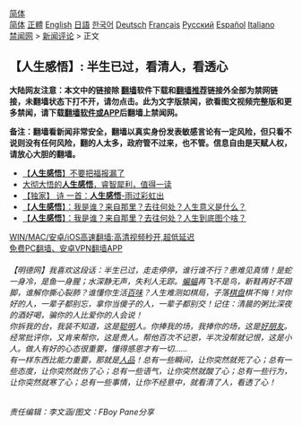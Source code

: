  <!-- 面包屑导航 --> <div class="breadcrumb"><!-- GTranslate: https://gtranslate.io/ -->  <div class="switcher notranslate">  <div class="selected">  <a href="#" onclick="return false;"> 简体</a>  </div>  <div class="option">  <a href="https://www.bannedbook.org" onclick="doGTranslate('zh-CN|zh-CN');jQuery('div.switcher div.selected a').html(jQuery(this).html());return false;" title="简体中文" class="nturl selected"> 简体</a>  <a href="https://www.bannedbook.org/zh-tw/" onclick="doGTranslate('zh-CN|zh-TW');jQuery('div.switcher div.selected a').html(jQuery(this).html());return false;" title="繁體中文" class="nturl"> 正體</a>  <a href="https://www.bannedbook.org/en/" onclick="doGTranslate('zh-CN|en');jQuery('div.switcher div.selected a').html(jQuery(this).html());return false;" title="English" class="nturl"> English</a>  <a href="https://www.bannedbook.org/ja/" onclick="doGTranslate('zh-CN|ja');jQuery('div.switcher div.selected a').html(jQuery(this).html());return false;" title="日本語" class="nturl"> 日語</a>  <a href="https://www.bannedbook.org/ko/" onclick="doGTranslate('zh-CN|ko');jQuery('div.switcher div.selected a').html(jQuery(this).html());return false;" title="한국어" class="nturl"> 한국어</a>  <a href="https://www.bannedbook.org/de/" onclick="doGTranslate('zh-CN|de');jQuery('div.switcher div.selected a').html(jQuery(this).html());return false;" title="Deutsch" class="nturl"> Deutsch</a>  <a href="https://www.bannedbook.org/fr/" onclick="doGTranslate('zh-CN|fr');jQuery('div.switcher div.selected a').html(jQuery(this).html());return false;" title="Français" class="nturl"> Français</a>  <a href="https://www.bannedbook.org/ru/" onclick="doGTranslate('zh-CN|ru');jQuery('div.switcher div.selected a').html(jQuery(this).html());return false;" title="Русский" class="nturl"> Русский</a>  <a href="https://www.bannedbook.org/es/" onclick="doGTranslate('zh-CN|es');jQuery('div.switcher div.selected a').html(jQuery(this).html());return false;" title="Español" class="nturl"> Español</a>  <a href="https://www.bannedbook.org/it/" onclick="doGTranslate('zh-CN|it');jQuery('div.switcher div.selected a').html(jQuery(this).html());return false;" title="Italiano" class="nturl"> Italiano</a>  </div>  </div>      <div class='breadcrumb-sub'><!-- Breadcrumb NavXT 6.3.0 --> <a href="https://www.bannedbook.org/" class="home">禁闻网</a> &gt; <a href="https://www.bannedbook.org/bnews/comments/" class="category">新闻评论</a> &gt; 正文</div></div><h2>【人生感悟】: 半生已过，看清人，看透心</h2> <p class="notice"><b>大陆网友注意：本文中的链接除 <a href="https://github.com/bannedbook/fanqiang" >翻墙</a>软件下载和<a href="https://github.com/killgcd/justmysocks/blob/master/README.md">翻墙推荐</a>链接外全部为禁网链接，未翻墙状态下打不开，请勿点击。此为文字版禁闻，欲看图文视频完整版和更多禁闻，请下载<a href="https://github.com/bannedbook/fanqiang">翻墙软件或APP</a>后翻墙上禁闻网。</p><p>备注：翻墙看新闻非常安全，翻墙以真实身份发表敏感言论有一定风险，但只看不说则没有任何风险，翻的人太多，政府管不过来，也不管。信息自由是天赋人权，请放心大胆的翻墙。</b></p>  <div class="entry"> <ul class='op-related-articles' title='相关阅读'> <li><a href='https://www.bannedbook.org/bnews/comments/20210811/1604489.html' target='_blank'>【<b>人生感悟</b>】不要把福报漏了</a></li> <li><a href='https://www.bannedbook.org/bnews/funmedia/20210730/1596833.html' target='_blank'>大彻大悟的<b>人生感悟</b>，睿智犀利，值得一读</a></li> <li><a href='https://www.bannedbook.org/bnews/comments/20210518/1548933.html' target='_blank'>【独家】 诗 一首：<b>人生感悟</b>-雨过彩虹出</a></li> <li><a href='https://www.bannedbook.org/bnews/comments/20210303/1497705.html' target='_blank'>【<b>人生感悟</b>】：我是谁？来自那里？去往何处？人生意义是什么？</a></li> <li><a href='https://www.bannedbook.org/bnews/comments/20210303/1497653.html' target='_blank'>【<b>人生感悟</b>】：我是谁？来自那里？去往何处？人生到底图个啥？</a></li> </ul> <p class="texttj"> <a href="https://github.com/bannedbook/fanqiang/wiki/V2ray%E6%9C%BA%E5%9C%BA" target="_blank">WIN/MAC/安卓/iOS高速翻墙:高清视频秒开,超低延迟</a><br/> <a href="https://github.com/bannedbook/fanqiang/wiki/%E7%A6%81%E9%97%BB%E7%BD%91%E5%AE%89%E5%8D%93%E7%BF%BB%E5%A2%99%E6%96%B0%E9%97%BBAPP" target="_blank">免费PC翻墙、安卓VPN翻墙APP</a></p><p>              <a href="https://i0.wp.com/upload-images-bucket-v64rleca837do.s3.eu-west-1.amazonaws.com/wp-content/uploads/2021/08/10213106/235013448_2899488556938896_2023125715032587626_n.jpg?fit=1326%2C2048&#038;ssl=1" data-caption=""></a>                            </p>  <h6>【明德网】我喜欢这段话：半生已过，走走停停，谁行谁不行？患难见真情！是蛇一身冷，是鱼一身腥；水深静无声，失利人无踪。<a href="https://www.bannedbook.org/bnews/tag/%E8%9D%99%E8%9D%A0/" class="st_tag internal_tag" rel="tag" title="标签 蝙蝠 下的日志">蝙蝠</a>再飞不是鸟，新鞋再好不跟脚，谁解你撕心裂肺？谁懂你生活<a href="https://www.bannedbook.org/bnews/tag/%E7%99%BE%E5%91%B3/" class="st_tag internal_tag" rel="tag" title="标签 百味 下的日志">百味</a>？人生难测如棋局，子落<a href="https://www.bannedbook.org/bnews/tag/%E6%A3%8B%E7%9B%98/" class="st_tag internal_tag" rel="tag" title="标签 棋盘 下的日志">棋盘</a>棋不悔！对你好的人，一辈子都别忘，拿你当傻子的人，一辈子都别交！记住：清晨的粥比深夜的酒好喝，骗你的人比爱你的人会说！<br /> 你拆我的台，我装不知道，这是<a href="https://www.bannedbook.org/bnews/tag/%E8%81%AA%E6%98%8E/" class="st_tag internal_tag" rel="tag" title="标签 聪明 下的日志">聪明</a>人。你捧我的场，我捧你的场，这是<a href="https://www.bannedbook.org/bnews/tag/%E5%A5%BD%E6%9C%8B%E5%8F%8B/" class="st_tag internal_tag" rel="tag" title="标签 好朋友 下的日志">好朋友</a>。经常批评你，又肯来帮你，这是贵人。帮他百次不记恩，半次没帮就记恨，这是小人。做人有好的心态很重要，懂得感恩才有一切……<br /> 有一样东西比能力重要，那就是<a href="https://www.bannedbook.org/bnews/tag/%E4%BA%BA%E5%93%81/" class="st_tag internal_tag" rel="tag" title="标签 人品 下的日志">人品</a>！总有一些瞬间，让你突然就死了心；总有一些态度，让你突然就伤了心；总有一些语气，让你突然就酸了心；总有一些行为，让你突然就寒了心；总有一些事情，让你不经意中，就看清了人，看透了心！</h6> <h6></h6> <h6>责任编辑：李文涵/图文：FBoy Pane分享</h6> </p><a name='sharetosocial'></a>  <div style="margin-bottom:5px;padding-bottom:5px;clear:both"> <div id="archive-pix-1" class="banner-ads"> <!-- AuctionX Display platform tag START --> <div id="26318x728x90x621x_ADSLOT2" clicktrack="%%CLICK_URL_ESC%%"></div> <!-- AuctionX Display platform tag END --> </div> <div id="archive-pix-2" class="banner-ads"> <!-- AuctionX Display platform tag START --> <div id="26315x300x250x621x_ADSLOT2" clicktrack="%%CLICK_URL_ESC%%"></div> <!-- AuctionX Display platform tag END --> </div> </div>  <div id="archive-pix-1" class="banner-ads"> <!-- AuctionX Display platform tag START --> <div id="26318x728x90x621x_ADSLOT3" clicktrack="%%CLICK_URL_ESC%%"></div> <!-- AuctionX Display platform tag END --> </div> </div><!--END ENTRY--> 